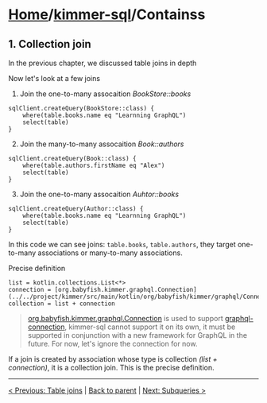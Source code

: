 # [Home](https://github.com/babyfish-ct/kimmer)/[kimmer-sql](./README.md)/Containss

## 1. Collection join

In the previous chapter, we discussed table joins in depth

Now let's look at a few joins

1. Join the one-to-many assocaition *BookStore::books*

```
sqlClient.createQuery(BookStore::class) {
    where(table.books.name eq "Learnning GraphQL")
    select(table)
}
```

2. Join the many-to-many assocaition *Book::authors*
```
sqlClient.createQuery(Book::class) {
    where(table.authors.firstName eq "Alex")
    select(table)
}
```

3. Join the one-to-many assocaition *Auhtor::books*

```
sqlClient.createQuery(Author::class) {
    where(table.books.name eq "Learnning GraphQL")
    select(table)
}
```

In this code we can see joins: ```table.books```, ```table.authors```, they target one-to-many associations or many-to-many associations.

Precise definition
```
list = kotlin.collections.List<*>
connection = [org.babyfish.kimmer.graphql.Connection](../../project/kimmer/src/main/kotlin/org/babyfish/kimmer/graphql/Connection.kt)
collection = list + connection
```
> [org.babyfish.kimmer.graphql.Connection](../../project/kimmer/src/main/kotlin/org/babyfish/kimmer/graphql/Connection.kt) is used to support [graphql-connection](https://relay.dev/graphql/connections.htm), kimmer-sql cannot support it on its own, it must be supported in conjunction with a new framework for GraphQL in the future. For now, let's ignore the connection for now.

If a join is created by association whose type is collection *(list + connection)*, it is a collection join. This is the precise definition.

------------------
[< Previous: Table joins](./table-joins.md) | [Back to parent](./README.md) | [Next: Subqueries >](./subqueries.md)

